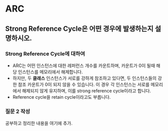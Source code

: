 # ARC

## Strong Reference Cycle은 어떤 경우에 발생하는지 설명하시오.

### Strong Reference Cycle에 대하여
- ARC는 어떤 인스턴스에 대한 레퍼런스 개수를 카운트하며, 카운트가 0이 될때 해당 인스턴스를 메모리에서 해제합니다.
- 하지만, 두 **클래스** 인스턴스가 서로를 강하게 참조하고 있다면, 두 인스턴스들의 강한 참조 카운트가 0이 되지 않을 수 있습니다. 이 경우 각 인스턴스는 서로를 메모리에서 해제되지 않게 유지하며, 이를 strong reference cycle이라고 합니다.
- Reference cycle을 retain cycle이라고도 부릅니다.

### 질문 2 작성

공부하고 정리한 내용을 여기에 추가.


